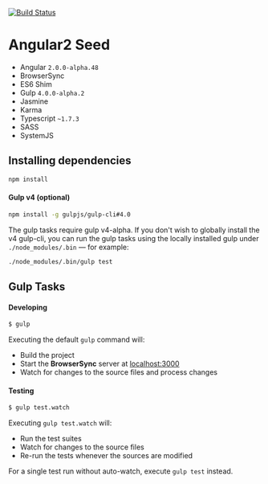 [![Build Status](https://travis-ci.org/r-park/angular2-seed.svg?branch=master)](https://travis-ci.org/r-park/angular2-seed)


# Angular2 Seed

- Angular `2.0.0-alpha.48`
- BrowserSync
- ES6 Shim
- Gulp `4.0.0-alpha.2`
- Jasmine
- Karma
- Typescript `~1.7.3`
- SASS
- SystemJS

## Installing dependencies
```bash
npm install
```

#### Gulp v4 (optional)
```bash
npm install -g gulpjs/gulp-cli#4.0
```
The gulp tasks require gulp v4-alpha. If you don't wish to globally install the v4 gulp-cli, you can run the gulp tasks using the locally installed gulp under `./node_modules/.bin` — for example:
```bash
./node_modules/.bin/gulp test
```

## Gulp Tasks
#### Developing
```bash
$ gulp
```
Executing the default `gulp` command will:
- Build the project
- Start the **BrowserSync** server at <a href="http://localhost:3000" target="_blank">localhost:3000</a>
- Watch for changes to the source files and process changes

#### Testing
```bash
$ gulp test.watch
```
Executing `gulp test.watch` will:
- Run the test suites
- Watch for changes to the source files
- Re-run the tests whenever the sources are modified

For a single test run without auto-watch, execute `gulp test` instead.
